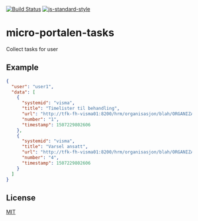 [![Build Status](https://travis-ci.org/telemark/micro-portalen-tasks.svg?branch=master)](https://travis-ci.org/telemark/micro-portalen-tasks)
[![js-standard-style](https://img.shields.io/badge/code%20style-standard-brightgreen.svg?style=flat)](https://github.com/feross/standard)

# micro-portalen-tasks

Collect tasks for user

## Example
```json
{
  "user": "user1",
  "data": [
    {
      "systemid": "visma",
      "title": "Timelister til behandling",
      "url": "http://tfk-fh-visma01:8200/hrm/organisasjon/blah/ORGANIZATION_TASKS_NODE/TIMESHEET",
      "number": "1",
      "timestamp": 1507229802606
    },
    {
      "systemid": "visma",
      "title": "Varsel ansatt",
      "url": "http://tfk-fh-visma01:8200/hrm/organisasjon/blah/ORGANIZATION_TASKS_NODE/ALERT",
      "number": "4",
      "timestamp": 1507229802606
    }
  ]
}
```

## License

[MIT](LICENSE)

